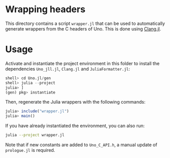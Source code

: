 # Wrapping headers

This directory contains a script `wrapper.jl` that can be used to automatically generate wrappers from the C headers of Uno.
This is done using [Clang.jl](https://github.com/JuliaInterop/Clang.jl).

# Usage

Activate and instantiate the project environment in this folder
to install the dependencies `Uno_jll.jl`, `Clang.jl` and `JuliaFormatter.jl`:
```julia
shell> cd Uno.jl/gen
shell> julia --project
julia> ]
(gen) pkg> instantiate
```

Then, regenerate the Julia wrappers with the following commands:
```julia
julia> include("wrapper.jl")
julia> main()
```

If you have already instantiated the environment, you can also run:
```bash
julia --project wrapper.jl
```

Note that if new constants are added to `Uno_C_API.h`, a manual update of `prologue.jl` is required.
